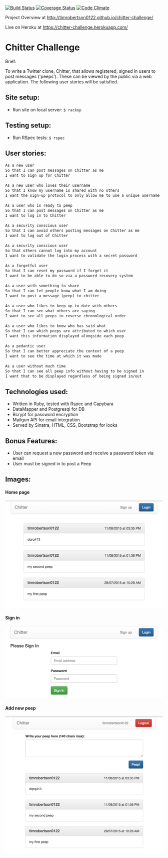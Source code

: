 [![Build Status](https://travis-ci.org/timrobertson0122/chitter-challenge.png)](https://travis-ci.org/timrobertson0122/chitter-challenge)  [![Coverage Status](https://coveralls.io/repos/timrobertson0122/chitter-challenge/badge.svg?branch=master&service=github)](https://coveralls.io/github/timrobertson0122/chitter-challenge?branch=master)
[![Code Climate](https://codeclimate.com/github/timrobertson0122/chitter-challenge/badges/gpa.svg)](https://codeclimate.com/github/timrobertson0122/chitter-challenge)


Project Overview at http://timrobertson0122.github.io/chitter-challenge/

Live on Heroku at https://chitter-challenge.herokuapp.com/

Chitter Challenge
=================

Brief:

To write a Twitter clone, Chitter, that allows registered, signed in users to post messages ('peeps'). These can be viewed by the public via a web application. The following user stories will be satisfied.

Site setup:
-------

- Run site on local server: `$ rackup`


Testing setup:
-------

- Run RSpec tests: `$ rspec`


User stories:
-------

```
As a new user
So that I can post messages on Chitter as me
I want to sign up for Chitter

As a new user who loves their username
So that I know my username is shared with no others
I want the sign-up protocol to only allow me to use a unique username

As a user who is ready to peep
So that I can post messages on Chitter as me
I want to log in to Chitter

As a security conscious user
So that I can avoid others posting messages on Chitter as me
I want to log out of Chitter

As a security conscious user
So that others cannot log into my account
I want to validate the login process with a secret password

As a forgetful user
So that I can reset my password if I forget it
I want to be able to do so via a password recovery system

As a user with something to share
So that I can let people know what I am doing
I want to post a message (peep) to chitter

As a user who likes to keep up to date with others
So that I can see what others are saying
I want to see all peeps in reverse chronological order

As a user who likes to know who has said what
So that I can which peeps are attributed to which user
I want this information displayed alongside each peep

As a pedantic user
So that I can better appreciate the context of a peep
I want to see the time at which it was made

As a user without much time
So that I can see all peep info without having to be signed in
I want that to be displayed regardless of being signed in/out
```


Technologies used:
----------------

- Written in Ruby, tested with Rspec and Capybara
- DataMapper and Postgresql for DB
- Bcrypt for password encryption
- Mailgun API for email integration
- Served by Sinatra, HTML, CSS, Bootstrap for looks


Bonus Features:
--------------

- User can request a new password and receive a password token via email
- User must be signed in to post a Peep

Images:
-------

#### Home page
![Screenshot Home Page](/public/git_img/chitter-home.png)

#### Sign in
![Screenshot Sign Up](/public/git_img/chitter-login.png)

#### Add new peep
![Screenshot Home Page](/public/git_img/chitter-post.png)
